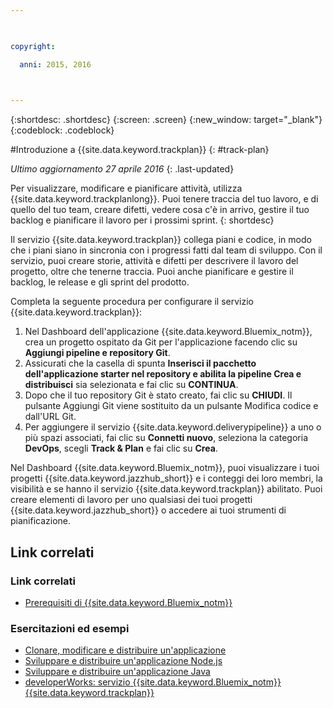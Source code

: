 ```yaml
---

 

copyright:

  anni: 2015, 2016

 

---
```


{:shortdesc: .shortdesc}
{:screen: .screen}
{:new_window: target="_blank"}
{:codeblock: .codeblock}

#Introduzione a {{site.data.keyword.trackplan}} {: #track-plan}  

*Ultimo aggiornamento 27 aprile 2016*
{: .last-updated}

Per visualizzare, modificare e pianificare attività, utilizza {{site.data.keyword.trackplanlong}}. Puoi tenere traccia del tuo lavoro, e di quello del tuo team, creare difetti, vedere cosa c'è in arrivo, gestire il tuo backlog e pianificare il lavoro per i prossimi sprint.
{: shortdesc}

Il servizio {{site.data.keyword.trackplan}} collega piani e codice,
in modo che i piani siano in sincronia con i progressi fatti dal team di sviluppo. Con il servizio, puoi creare storie, attività
e difetti per descrivere il lavoro del progetto, oltre che tenerne traccia. Puoi
				anche pianificare e gestire il backlog, le release e gli sprint del prodotto.

Completa la seguente procedura per configurare il servizio {{site.data.keyword.trackplan}}:    

1. Nel Dashboard dell'applicazione {{site.data.keyword.Bluemix_notm}}, crea un progetto ospitato da Git per l'applicazione facendo clic su **Aggiungi pipeline e repository Git**. 
1. Assicurati che la casella di spunta **Inserisci il pacchetto dell'applicazione starter nel repository e abilita la pipeline Crea e distribuisci** sia selezionata e fai clic su **CONTINUA**.   
1. Dopo che il tuo repository Git
					è stato creato, fai clic su **CHIUDI**. Il pulsante Aggiungi Git viene sostituito da un pulsante Modifica codice e dall'URL Git.  
1. Per aggiungere il servizio {{site.data.keyword.deliverypipeline}} a uno o più spazi associati, fai clic su **Connetti nuovo**, seleziona la categoria **DevOps**, scegli **Track & Plan** e fai clic su **Crea**.
   
Nel Dashboard {{site.data.keyword.Bluemix_notm}}, puoi visualizzare i tuoi progetti {{site.data.keyword.jazzhub_short}} e i conteggi dei loro membri, la visibilità e se hanno il servizio {{site.data.keyword.trackplan}} abilitato. Puoi creare
			elementi di lavoro per uno qualsiasi dei tuoi progetti {{site.data.keyword.jazzhub_short}} o accedere ai tuoi
			strumenti di pianificazione. 

<article class="topic reference nested1" aria-labelledby="d68e338" lang="en-us" id="rellinks">
<h2 class="topictitle2" id="d68e338">Link correlati</h2>
<aside>
<div class="linklist" id="general"><h3 class="linklistlabel">Link correlati</h3>
<ul>
<li><img src="./sout.gif" alt=""><a href="https://developer.ibm.com/bluemix/support/#prereqs" rel="external" title="(Si apre in una nuova scheda o finestra)">Prerequisiti di {{site.data.keyword.Bluemix_notm}}</a></li>
</ul>
</div>

<div class="linklist" id="samples">
<h3 class="linklistlabel">Esercitazioni ed esempi</h3>
<ul>
<li><img src="./sout.gif" alt=""><a href="https://hub.jazz.net/tutorials/devopsweb/" rel="external" title="(Si apre in una nuova scheda o finestra)">Clonare, modificare e distribuire un'applicazione</a></li>
<li><img src="./sout.gif" alt=""><a href="https://hub.jazz.net/tutorials/jazzeditor" rel="external" title="(Si apre in una nuova scheda o finestra)">Sviluppare e distribuire un'applicazione Node.js</a></li>
<li><img src="./sout.gif" alt=""><a href="https://hub.jazz.net/tutorials/jazzeditorjava" rel="external" title="(Si apre in una nuova scheda o finestra)">Sviluppare e distribuire un'applicazione Java</a></li>
<li><img src="./sout.gif" alt=""><a href="http://www.ibm.com/developerworks/topics/track%20and%20plan%20service" rel="external" title="(Si apre in una nuova scheda o finestra)">developerWorks: servizio {{site.data.keyword.Bluemix_notm}} {{site.data.keyword.trackplan}}</a></li>
</ul>
</div>
</aside>
</article>
